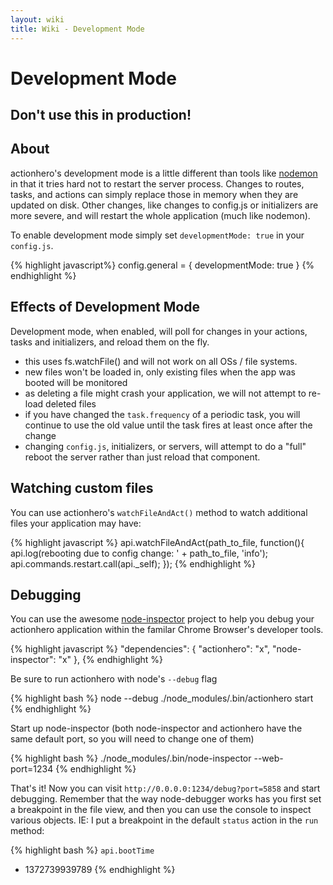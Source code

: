 ```yaml
---
layout: wiki
title: Wiki - Development Mode
---
```


# Development Mode

## Don't use this in production!

## About

actionhero's development mode is a little different than tools like [nodemon](https://github.com/remy/nodemon) in that it tries hard not to restart the server process. Changes to routes, tasks, and actions can simply replace those in memory when they are updated on disk. Other changes, like changes to config.js or initializers are more severe, and will restart the whole application (much like nodemon).

To enable development mode simply set `developmentMode: true` in your `config.js`.

{% highlight javascript%}
config.general = {
  developmentMode: true
}
{% endhighlight %}

## Effects of Development Mode

Development mode, when enabled, will poll for changes in your actions, tasks and initializers, and reload them on the fly.

- this uses fs.watchFile() and will not work on all OSs / file systems.
- new files won't be loaded in, only existing files when the app was booted will be monitored
- as deleting a file might crash your application, we will not attempt to re-load deleted files
- if you have changed the `task.frequency` of a periodic task, you will continue to use the old value until the task fires at least once after the change 
- changing `config.js`, initializers, or servers, will attempt to do a "full" reboot the server rather than just reload that component.

## Watching custom files

You can use actionhero's `watchFileAndAct()` method to watch additional files your application may have:

{% highlight javascript %}
api.watchFileAndAct(path_to_file, function(){
  api.log(rebooting due to config change: ' + path_to_file, 'info');
  api.commands.restart.call(api._self);
});
{% endhighlight %}

## Debugging

You can use the awesome [node-inspector](https://github.com/dannycoates/node-inspector) project to help you debug your actionhero application within the familar Chrome Browser's developer tools.

{% highlight javascript %}
"dependencies": {
  "actionhero": "x",
  "node-inspector": "x"
},
{% endhighlight %}

Be sure to run actionhero with node's `--debug` flag

{% highlight bash %}
node --debug ./node_modules/.bin/actionhero start
{% endhighlight %}

Start up node-inspector (both node-inspector and actionhero have the same default port, so you will need to change one of them)

{% highlight bash %}
./node_modules/.bin/node-inspector --web-port=1234
{% endhighlight %}

That's it! Now you can visit `http://0.0.0.0:1234/debug?port=5858` and start debugging.  Remember that the way node-debugger works has you first set a breakpoint in the file view, and then you can use the console to inspect various objects.  IE: I put a breakpoint in the default `status` action in the `run` method:

{% highlight bash %}
`api.bootTime`
- 1372739939789
{% endhighlight %}
